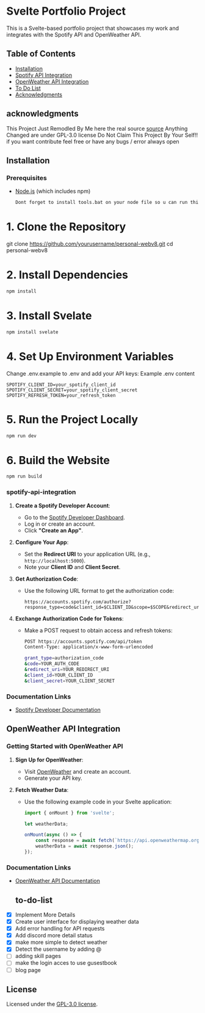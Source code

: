 # Svelte Portfolio Project
This is a Svelte-based portfolio project that showcases my work and integrates with the Spotify API and OpenWeather API.
## Table of Contents
- [Installation](#installation)
- [Spotify API Integration](#spotify-api-integration)
- [OpenWeather API Integration](#openweather-api-integration)
- [To Do List](#to-do-list)
-  [Acknowledgments](#acknowledgments)

## acknowledgments


This Project Just Remodled By Me here the real source   [source](https://github.com/cubedhuang/portfolio) Anything Changed are under GPL-3.0 license Do Not Claim This Project By Your Self!! if you want contribute feel free or have any bugs / error always open 




## Installation
### Prerequisites
- [Node.js](https://nodejs.org/) (which includes npm)
   ```bash
  Dont forget to install tools.bat on your node file so u can run this project
# 1. Clone the Repository
git clone https://github.com/yourusername/personal-webv8.git
cd personal-webv8

# 2. Install Dependencies
```bash
npm install
```
# 3. Install Svelate
```bash
npm install svelate
```

# 4. Set Up Environment Variables
 Change .env.example to .env and add your API keys:
Example .env content
```
SPOTIFY_CLIENT_ID=your_spotify_client_id
SPOTIFY_CLIENT_SECRET=your_spotify_client_secret
SPOTIFY_REFRESH_TOKEN=your_refresh_token
```
# 5. Run the Project Locally
```bash
npm run dev
```
# 6. Build the Website
```bash
npm run build
```
### spotify-api-integration
1. **Create a Spotify Developer Account**:
   - Go to the [Spotify Developer Dashboard](https://developer.spotify.com/dashboard/login).
   - Log in or create an account.
   - Click **"Create an App"**.

2. **Configure Your App**:
   - Set the **Redirect URI** to your application URL (e.g., `http://localhost:5000`).
   - Note your **Client ID** and **Client Secret**.

3. **Get Authorization Code**:
   - Use the following URL format to get the authorization code:
     ```
     https://accounts.spotify.com/authorize?response_type=code&client_id=$CLIENT_ID&scope=$SCOPE&redirect_uri=$REDIRECT_URI
     ```

4. **Exchange Authorization Code for Tokens**:
   - Make a POST request to obtain access and refresh tokens:
     ```bash
     POST https://accounts.spotify.com/api/token
     Content-Type: application/x-www-form-urlencoded

     grant_type=authorization_code
     &code=YOUR_AUTH_CODE
     &redirect_uri=YOUR_REDIRECT_URI
     &client_id=YOUR_CLIENT_ID
     &client_secret=YOUR_CLIENT_SECRET
     ```

### Documentation Links
- [Spotify Developer Documentation](https://developer.spotify.com/documentation/)

## OpenWeather API Integration

### Getting Started with OpenWeather API
1. **Sign Up for OpenWeather**:
   - Visit [OpenWeather](https://openweathermap.org/) and create an account.
   - Generate your API key.

2. **Fetch Weather Data**:
   - Use the following example code in your Svelte application:
     ```javascript
     import { onMount } from 'svelte';

     let weatherData;

     onMount(async () => {
         const response = await fetch(`https://api.openweathermap.org/data/2.5/weather?q=London&appid=YOUR_API_KEY`);
         weatherData = await response.json();
     });
     ```

### Documentation Links
- [OpenWeather API Documentation](https://openweathermap.org/api)

  ## to-do-list
- [x] Implement More Details
- [x] Create user interface for displaying weather data
- [x] Add error handling for API requests
- [x] Add discord more detail status
- [x] make more simple to detect weather
- [x] Detect the username by adding @
- [ ] adding skill pages
- [ ] make the login acces to use gusestbook
- [ ] blog page

## License

Licensed under the [GPL-3.0 license]().







  
        
